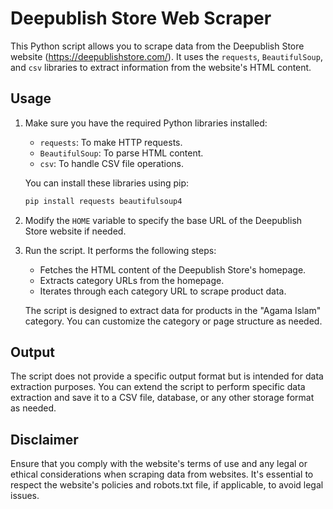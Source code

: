 # Deepublish Store Web Scraper

This Python script allows you to scrape data from the Deepublish Store website (https://deepublishstore.com/). It uses the `requests`, `BeautifulSoup`, and `csv` libraries to extract information from the website's HTML content.

## Usage

1. Make sure you have the required Python libraries installed:

   - `requests`: To make HTTP requests.
   - `BeautifulSoup`: To parse HTML content.
   - `csv`: To handle CSV file operations.

   You can install these libraries using pip:

   ```bash
   pip install requests beautifulsoup4
   ```

2. Modify the `HOME` variable to specify the base URL of the Deepublish Store website if needed.

3. Run the script. It performs the following steps:

   - Fetches the HTML content of the Deepublish Store's homepage.
   - Extracts category URLs from the homepage.
   - Iterates through each category URL to scrape product data.

   The script is designed to extract data for products in the "Agama Islam" category. You can customize the category or page structure as needed.

## Output

The script does not provide a specific output format but is intended for data extraction purposes. You can extend the script to perform specific data extraction and save it to a CSV file, database, or any other storage format as needed.

## Disclaimer

Ensure that you comply with the website's terms of use and any legal or ethical considerations when scraping data from websites. It's essential to respect the website's policies and robots.txt file, if applicable, to avoid legal issues.
